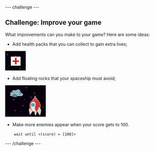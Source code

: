 --- challenge ---
## Challenge: Improve your game
What improvements can you make to your game? Here are some ideas:

+ Add health packs that you can collect to gain extra lives;

![screenshot](images/invaders-aid.png)

+ Add floating rocks that your spaceship must avoid;

![screenshot](images/invaders-rocks.png)

+ Make more enemies appear when your score gets to 100.

```blocks
	wait until <(score) = [100]>
```




--- /challenge ---
